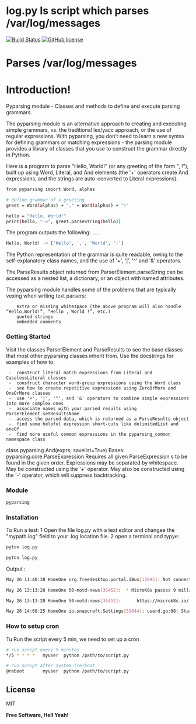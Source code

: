 # log.py Is script which parses /var/log/messages

[![Build Status](https://travis-ci.org/diiegg/log.svg?branch=master)](https://travis-ci.org/diiegg/log)
[![GitHub license](https://img.shields.io/badge/license-MIT-blue.svg)](https://github.com/diiegg/log/blob/master/MIT.txt)

# Parses /var/log/messages

# Introduction!
     
Pyparsing module - Classes and methods to define and execute parsing grammars.

The pyparsing module is an alternative approach to creating and executing simple grammars, vs. the traditional lex/yacc approach, or the use of regular expressions. With pyparsing, you don’t need to learn a new syntax for defining grammars or matching expressions - the parsing module provides a library of classes that you use to construct the grammar directly in Python.

Here is a program to parse “Hello, World!” (or any greeting of the form "<salutation>, <addressee>!"), built up using Word, Literal, and And elements (the '+' operators create And expressions, and the strings are auto-converted to Literal expressions):

```sh
from pyparsing import Word, alphas

# define grammar of a greeting
greet = Word(alphas) + "," + Word(alphas) + "!"

hello = "Hello, World!"
print(hello, "->", greet.parseString(hello))
```

The program outputs the following: .....
```sh
Hello, World! -> ['Hello', ',', 'World', '!']
```

The Python representation of the grammar is quite readable, owing to the self-explanatory class names, and the use of '+', '|', '^' and '&' operators.

The ParseResults object returned from ParserElement.parseString can be accessed as a nested list, a dictionary, or an object with named attributes.

The pyparsing module handles some of the problems that are typically vexing when writing text parsers:

        extra or missing whitespace (the above program will also handle “Hello,World!”, “Hello , World !”, etc.)
        quoted strings
        embedded comments


### Getting Started

Visit the classes ParserElement and ParseResults to see the base classes that most other pyparsing classes inherit from. Use the docstrings for examples of how to:

     -  construct literal match expressions from Literal and CaselessLiteral classes
     -  construct character word-group expressions using the Word class
     -  see how to create repetitive expressions using ZeroOrMore and OneOrMore classes
     -  use '+', '|', '^', and '&' operators to combine simple expressions into more complex ones
     -  associate names with your parsed results using ParserElement.setResultsName
     -  access the parsed data, which is returned as a ParseResults object
     -  find some helpful expression short-cuts like delimitedList and oneOf
     -  find more useful common expressions in the pyparsing_common namespace class

 class pyparsing.And(exprs, savelist=True)
    Bases: pyparsing.core.ParseExpression
    Requires all given ParseExpression s to be found in the given order. Expressions may be separated by whitespace. May be constructed using the '+' operator. May also be constructed using the '-' operator, which will suppress backtracking.

### Module

```sh
pyparsing
```

### Installation

To Run  a test:
1 Open the file log.py with a text editor and changee the "mypath.log" field to your .log     location file.
2 open a terminal and typye:

```sh
pyton log.py
```

```sh
pyton log.py
```

Output :

```sh
May 26 11:40:38 HomeOne org.freedesktop.portal.IBus[11095]: Not connected to the ibus bus

May 26 13:13:28 HomeOne 50-motd-news[36452]:  * MicroK8s passes 9 million downloads. Thank you to all our contributors!

May 26 13:13:28 HomeOne 50-motd-news[36452]:      https://microk8s.io/

May 26 14:08:25 HomeOne io.snapcraft.Settings[59044]: userd.go:98: Starting snap userd

```
### How to setup cron

Tu Run the script every 5 min, we need to set up a cron
```sh
# run script every 5 minutes
*/5 * * * *   myuser  python /path/to/script.py

# run script after system (re)boot
@reboot       myuser  python /path/to/script.py
```

License
----

MIT


**Free Software, Hell Yeah!**

